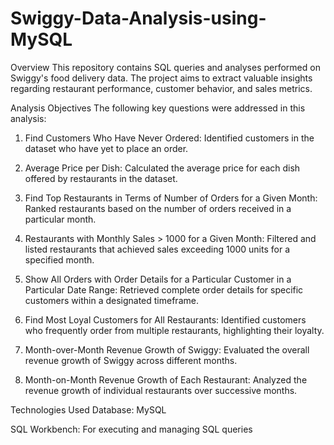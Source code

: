 # Swiggy-Data-Analysis-using-MySQL
Overview
This repository contains SQL queries and analyses performed on Swiggy's food delivery data. The project aims to extract valuable insights regarding restaurant performance, customer behavior, and sales metrics.

Analysis Objectives
The following key questions were addressed in this analysis:

1. Find Customers Who Have Never Ordered: Identified customers in the dataset who have yet to place an order.

2. Average Price per Dish: Calculated the average price for each dish offered by restaurants in the dataset.

3. Find Top Restaurants in Terms of Number of Orders for a Given Month: Ranked restaurants based on the number of orders received in a particular month.

4. Restaurants with Monthly Sales > 1000 for a Given Month: Filtered and listed restaurants that achieved sales exceeding 1000 units for a specified month.

5. Show All Orders with Order Details for a Particular Customer in a Particular Date Range: Retrieved complete order details for specific customers within a designated timeframe.

6. Find Most Loyal Customers for All Restaurants: Identified customers who frequently order from multiple restaurants, highlighting their loyalty.

7. Month-over-Month Revenue Growth of Swiggy: Evaluated the overall revenue growth of Swiggy across different months.

8. Month-on-Month Revenue Growth of Each Restaurant: Analyzed the revenue growth of individual restaurants over successive months.

Technologies Used
Database: MySQL

SQL Workbench: For executing and managing SQL queries
